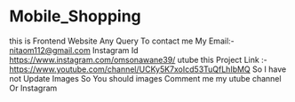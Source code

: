 # Mobile_Shopping
this is Frontend Website 
Any Query To contact me 
My Email:- nitaom112@gmail.com
Instagram Id https://www.instagram.com/omsonawane39/
utube this Project Link :- https://www.youtube.com/channel/UCKy5K7xoIcd53TuQfLhIbMQ
So I have not Update Images So You should images Comment me my utube channel Or Instagram
